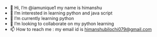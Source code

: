- 👋 Hi, I’m @iamunique1 my name is himanshu 
- 👀 I’m interested in learning python and java script
- 🌱 I’m currently learning python
- 💞️ I’m looking to collaborate on my python learning 
- 📫 How to reach me : my email id is himanshubilochi079@gmail.com

<!---
iamunique1/iamunique1 is a ✨ special ✨ repository because its `README.md` (this file) appears on your GitHub profile.
You can click the Preview link to take a look at your changes.
--->
